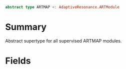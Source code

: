 ```julia
abstract type ARTMAP <: AdaptiveResonance.ARTModule
```

# Summary

Abstract supertype for all supervised ARTMAP modules.

# Fields
